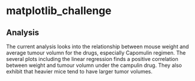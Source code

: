 # matplotlib_challenge
## Analysis
The current analysis looks into the relationship between mouse weight and average tumour volumn for the drugs, especially Capomulin regimen. The several plots including the linear regression finds a positive correlation between weight and tumour volumn under the campulin drug. They also exhibit that heavier mice tend to have larger tumor volumes.